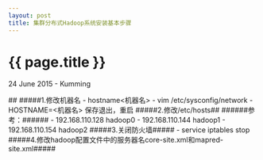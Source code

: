 ```yaml
---
layout: post
title: 集群分布式Hadoop系统安装基本步骤
---
```


{{ page.title }}
================
<p class="meta">24 June 2015 - Kumming</p>
##
#####1.修改机器名
- hostname<机器名>
- vim /etc/sysconfig/network
- HOSTNAME=<机器名> 保存退出，重启
#####2.修改/etc/hosts##
######参考：######
- 192.168.110.128 hadoop0
- 192.168.110.144 hadoop1
- 192.168.110.154 hadoop2
#####3.关闭防火墙#####
- service iptables stop
#####4.修改hadoop配置文件中的服务器名core-site.xml和mapred-site.xml#####